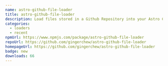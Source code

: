 ```yaml
---
name: astro-github-file-loader
title: astro-github-file-loader
description: Load files stored in a Github Repository into your Astro Content Layer
categories:
  - loaders
  - recent
npmUrl: https://www.npmjs.com/package/astro-github-file-loader
repoUrl: https://github.com/gingerchew/astro-github-file-loader
homepageUrl: https://github.com/gingerchew/astro-github-file-loader
badge: new
downloads: 66
---
```

